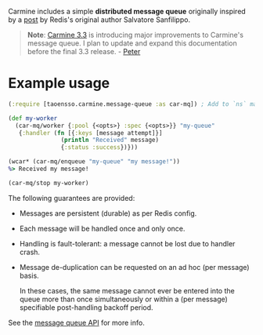 Carmine includes a simple **distributed message queue** originally inspired by a [post](http://oldblog.antirez.com/post/250) by Redis's original author Salvatore Sanfilippo.

> **Note**: [Carmine 3.3](../releases/tag/v3.3.0-RC1) is introducing major improvements to Carmine's message queue. I plan to update and expand this documentation before the final 3.3 release. - [Peter](https://www.taoensso.com)

# Example usage

```clojure
(:require [taoensso.carmine.message-queue :as car-mq]) ; Add to `ns` macro

(def my-worker
  (car-mq/worker {:pool {<opts>} :spec {<opts>}} "my-queue"
   {:handler (fn [{:keys [message attempt]}]
               (println "Received" message)
               {:status :success})}))

(wcar* (car-mq/enqueue "my-queue" "my message!"))
%> Received my message!

(car-mq/stop my-worker)
```

The following guarantees are provided:

- Messages are persistent (durable) as per Redis config.
- Each message will be handled once and only once.
- Handling is fault-tolerant: a message cannot be lost due to handler crash.
- Message de-duplication can be requested on an ad hoc (per message) basis.

   In these cases, the same message cannot ever be entered into the queue more than once simultaneously or within a (per message) specifiable post-handling backoff period.

See the [message queue API](https://taoensso.github.io/carmine/taoensso.carmine.message-queue.html) for more info.
